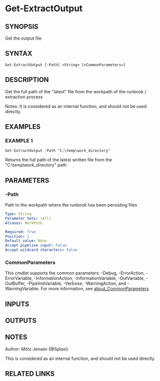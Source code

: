 ﻿---
external help file: PsLogicAppExtractor-help.xml
Module Name: PsLogicAppExtractor
online version:
schema: 2.0.0
---

# Get-ExtractOutput

## SYNOPSIS
Get the output file

## SYNTAX

```
Get-ExtractOutput [-Path] <String> [<CommonParameters>]
```

## DESCRIPTION
Get the full path of the "latest" file from the workpath of the runbook / extraction process

Notes: It is considered as an internal function, and should not be used directly.

## EXAMPLES

### EXAMPLE 1
```
Get-ExtractOutput -Path "C:\temp\work_directory"
```

Returns the full path of the latest written file from the "C:\temp\work_directory" path

## PARAMETERS

### -Path
Path to the workpath where the runbook has been persisting files

```yaml
Type: String
Parameter Sets: (All)
Aliases: WorkPath

Required: True
Position: 1
Default value: None
Accept pipeline input: False
Accept wildcard characters: False
```

### CommonParameters
This cmdlet supports the common parameters: -Debug, -ErrorAction, -ErrorVariable, -InformationAction, -InformationVariable, -OutVariable, -OutBuffer, -PipelineVariable, -Verbose, -WarningAction, and -WarningVariable. For more information, see [about_CommonParameters](http://go.microsoft.com/fwlink/?LinkID=113216).

## INPUTS

## OUTPUTS

## NOTES
Author: Mötz Jensen (@Splaxi)

This is considered as an internal function, and should not be used directly.

## RELATED LINKS
